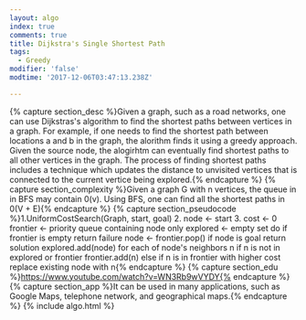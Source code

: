 ```yaml
---
layout: algo
index: true
comments: true
title: Dijkstra's Single Shortest Path
tags:
  - Greedy
modifier: 'false'
modtime: '2017-12-06T03:47:13.238Z'

---
```

{% capture section_desc %}Given a graph, such as a road networks, one can use Dijkstras's algorithm to find the shortest paths between vertices in a graph. For example, if one needs to find the shortest path between locations a and b in the graph, the alorithm finds it using a greedy approach. Given the source node, the alogirhtm can eventually find shortest paths to all other vertices in the graph. The process of finding shortest paths includes a technique which updates the distance to unvisited vertices that is connected to the current vertice being explored.{% endcapture %}
{% capture section_complexity %}Given a graph G with n vertices, the queue in in BFS may contain 0(v).
Using BFS, one can find all the shortest paths in 0(V + E){% endcapture %}
{% capture section_pseudocode %}1.UniformCostSearch(Graph, start, goal)
2. node ← start
3.  cost ← 0
  frontier ← priority queue containing node only
  explored ← empty set
  do
    if frontier is empty
      return failure
    node ← frontier.pop()
    if node is goal
      return solution
    explored.add(node)
    for each of node's neighbors n
      if n is not in explored or frontier
          frontier.add(n)
      else if n is in frontier with higher cost
          replace existing node with n{% endcapture %}
{% capture section_edu %}https://www.youtube.com/watch?v=WN3Rb9wVYDY{% endcapture %}
{% capture section_app %}It can be used in many applications, such as Google Maps, telephone network, and geographical maps.{% endcapture %}
{% include algo.html %}